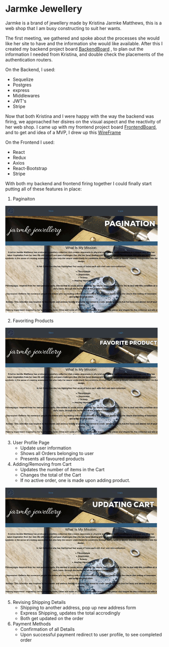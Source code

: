 # Jarmke Jewellery

Jarmke is a brand of jewellery made by Kristina Jarmke Matthews, this is a web shop that I am busy constructing to suit her wants.

The first meeting, we gathered and spoke about the processes she would like her site to have and the information she would like available.
After this I created my backend project board [BackendBoard](https://github.com/DarianRushworth/JarmkeBackend/projects/1)
, to plan out the information I needed from Kristina, and double check the placements of the authentication routers.

On the Backend, I used:
* Sequelize
* Postgres
* express
* Middlewares
* JWT's
* Stripe

Now that both Kristina and I were happy with the way the backend was firing, we approached her disires on the visual aspect and the reactivity of her web shop.
I came up with my frontend project board [FrontendBoard](https://github.com/DarianRushworth/JarmkeFrontend/projects/1), and to get and idea of a MVP, I drew up this [WireFrame](https://wireframepro.mockflow.com/editor.jsp?editor=off&publicid=M3d569fc6bbefd9c8a4d90c62e6340b9b1597063988156&projectid=Mf67a0a5723037b0e16e2c4b00e0a22de1597054524825&perm=Owner#/page/546d0e2db7494ddcb0f911044f3eb80d)

On the Frontend I used:
* React
* Redux
* Axios
* React-Bootstrap
* Stripe

With both my backend and frontend firing together I could finally start putting all of these features in place:
1. Paginaiton

![Pagination-gif](https://github.com/DarianRushworth/JarmkeFrontend/blob/development/Pagination-gif.gif)

2. Favoriting Products
 
 ![Animated GIF-downsized_large](https://github.com/DarianRushworth/JarmkeFrontend/blob/development/Animated%20GIF-downsized_large.gif)
 
3. User Profile Page
    * Update user information
    * Shows all Orders belonging to user
    * Presents all favoured products
4. Adding/Removing from Cart
    * Updates the number of items in the Cart
    * Changes the total of the Cart
    * If no active order, one is made upon adding product.
    
![UpdateCart](https://github.com/DarianRushworth/JarmkeFrontend/blob/development/UpdateCart.gif)
    
5. Revising Shipping Details
    * Shipping to another address, pop up new address form
    * Express Shipping, updates the total accrodingly
    * Both get updated on the order 
6. Payment Methods
    * Confirmation of all Details
    * Upon successful payment redirect to user profile, to see completed order
